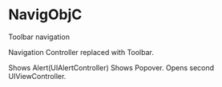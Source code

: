 # NavigObjC
Toolbar navigation

Navigation Controller replaced with Toolbar.

Shows Alert(UIAlertController)
Shows Popover.
Opens second UIViewController.
